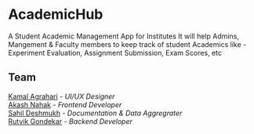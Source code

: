 # AcademicHub

A Student Academic Management App for Institutes
It will help Admins, Mangement & Faculty members to keep track of student Academics like - Experiment Evaluation, Assignment Submission, Exam Scores, etc

## Team

[Kamal Agrahari](https://github.com/kamalagrahari03) - *UI/UX Designer*  
[Akash Nahak](https://github.com/ak2484) - *Frontend Developer*  
[Sahil Deshmukh](https://github.com/sahil5343) - *Documentation & Data Aggregrater*  
[Rutvik Gondekar](https://github.com/Rutvikgg) - *Backend Developer* 
